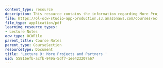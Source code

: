 ```yaml
---
content_type: resource
description: This resource contains the information regarding More Projects and Partners.
file: https://ol-ocw-studio-app-production.s3.amazonaws.com/courses/ec-701j-d-lab-i-development-fall-2009/55816efbacfb949a5df71ee423207a67_MITEC_701JF09_lec09_nb.pdf
file_type: application/pdf
learning_resource_types:
- Lecture Notes
ocw_type: OCWFile
parent_title: Course Notes
parent_type: CourseSection
resourcetype: Document
title: 'Lecture 9: More Projects and Partners '
uid: 55816efb-acfb-949a-5df7-1ee423207a67
---
```

